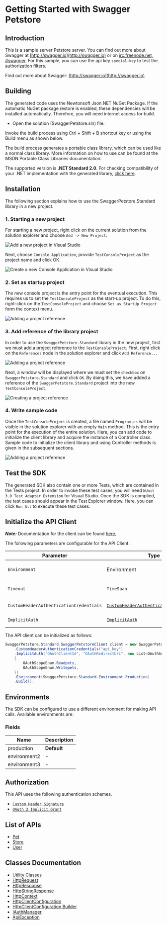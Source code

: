
# Getting Started with Swagger Petstore

## Introduction

This is a sample server Petstore server.  You can find out more about Swagger at [http://swagger.io](http://swagger.io) or on [irc.freenode.net, #swagger](http://swagger.io/irc/).  For this sample, you can use the api key `special-key` to test the authorization filters.

Find out more about Swagger: [http://swagger.io](http://swagger.io)

## Building

The generated code uses the Newtonsoft Json.NET NuGet Package. If the automatic NuGet package restore is enabled, these dependencies will be installed automatically. Therefore, you will need internet access for build.

* Open the solution (SwaggerPetstore.sln) file.

Invoke the build process using Ctrl + Shift + B shortcut key or using the Build menu as shown below.

The build process generates a portable class library, which can be used like a normal class library. More information on how to use can be found at the MSDN Portable Class Libraries documentation.

The supported version is **.NET Standard 2.0**. For checking compatibility of your .NET implementation with the generated library, [click here](https://dotnet.microsoft.com/en-us/platform/dotnet-standard#versions).

## Installation

The following section explains how to use the SwaggerPetstore.Standard library in a new project.

### 1. Starting a new project

For starting a new project, right click on the current solution from the solution explorer and choose `Add -> New Project`.

![Add a new project in Visual Studio](https://apidocs.io/illustration/cs?workspaceFolder=Swagger%20Petstore-CSharp&workspaceName=SwaggerPetstore&projectName=SwaggerPetstore.Standard&rootNamespace=SwaggerPetstore.Standard&step=addProject)

Next, choose `Console Application`, provide `TestConsoleProject` as the project name and click OK.

![Create a new Console Application in Visual Studio](https://apidocs.io/illustration/cs?workspaceFolder=Swagger%20Petstore-CSharp&workspaceName=SwaggerPetstore&projectName=SwaggerPetstore.Standard&rootNamespace=SwaggerPetstore.Standard&step=createProject)

### 2. Set as startup project

The new console project is the entry point for the eventual execution. This requires us to set the `TestConsoleProject` as the start-up project. To do this, right-click on the `TestConsoleProject` and choose `Set as StartUp Project` form the context menu.

![Adding a project reference](https://apidocs.io/illustration/cs?workspaceFolder=Swagger%20Petstore-CSharp&workspaceName=SwaggerPetstore&projectName=SwaggerPetstore.Standard&rootNamespace=SwaggerPetstore.Standard&step=setStartup)

### 3. Add reference of the library project

In order to use the `SwaggerPetstore.Standard` library in the new project, first we must add a project reference to the `TestConsoleProject`. First, right click on the `References` node in the solution explorer and click `Add Reference...`

![Adding a project reference](https://apidocs.io/illustration/cs?workspaceFolder=Swagger%20Petstore-CSharp&workspaceName=SwaggerPetstore&projectName=SwaggerPetstore.Standard&rootNamespace=SwaggerPetstore.Standard&step=addReference)

Next, a window will be displayed where we must set the `checkbox` on `SwaggerPetstore.Standard` and click `OK`. By doing this, we have added a reference of the `SwaggerPetstore.Standard` project into the new `TestConsoleProject`.

![Creating a project reference](https://apidocs.io/illustration/cs?workspaceFolder=Swagger%20Petstore-CSharp&workspaceName=SwaggerPetstore&projectName=SwaggerPetstore.Standard&rootNamespace=SwaggerPetstore.Standard&step=createReference)

### 4. Write sample code

Once the `TestConsoleProject` is created, a file named `Program.cs` will be visible in the solution explorer with an empty `Main` method. This is the entry point for the execution of the entire solution. Here, you can add code to initialize the client library and acquire the instance of a Controller class. Sample code to initialize the client library and using Controller methods is given in the subsequent sections.

![Adding a project reference](https://apidocs.io/illustration/cs?workspaceFolder=Swagger%20Petstore-CSharp&workspaceName=SwaggerPetstore&projectName=SwaggerPetstore.Standard&rootNamespace=SwaggerPetstore.Standard&step=addCode)

## Test the SDK

The generated SDK also contain one or more Tests, which are contained in the Tests project. In order to invoke these test cases, you will need `NUnit 3.0 Test Adapter Extension` for Visual Studio. Once the SDK is complied, the test cases should appear in the Test Explorer window. Here, you can click `Run All` to execute these test cases.

## Initialize the API Client

**_Note:_** Documentation for the client can be found [here.](https://www.github.com/sohaibtariq/petstore-codegenignore-dotnet-sdk/tree/1.0.1/doc/client.md)

The following parameters are configurable for the API Client:

| Parameter | Type | Description |
|  --- | --- | --- |
| `Environment` | Environment | The API environment. <br> **Default: `Environment.Production`** |
| `Timeout` | `TimeSpan` | Http client timeout.<br>*Default*: `TimeSpan.FromSeconds(100)` |
| `CustomHeaderAuthenticationCredentials` | [`CustomHeaderAuthenticationCredentials`](https://www.github.com/sohaibtariq/petstore-codegenignore-dotnet-sdk/tree/1.0.1/doc/auth/custom-header-signature.md) | The Credentials Setter for Custom Header Signature |
| `ImplicitAuth` | [`ImplicitAuth`](https://www.github.com/sohaibtariq/petstore-codegenignore-dotnet-sdk/tree/1.0.1/doc/auth/oauth-2-implicit-grant.md) | The Credentials Setter for OAuth 2 Implicit Grant |

The API client can be initialized as follows:

```csharp
SwaggerPetstore.Standard.SwaggerPetstoreClient client = new SwaggerPetstore.Standard.SwaggerPetstoreClient.Builder()
    .CustomHeaderAuthenticationCredentials("api_key")
    .ImplicitAuth("OAuthClientId", "OAuthRedirectUri", new List<OAuthScopeEnum>
    {
        OAuthScopeEnum.Readpets,
        OAuthScopeEnum.Writepets,
    })
    .Environment(SwaggerPetstore.Standard.Environment.Production)
    .Build();
```

## Environments

The SDK can be configured to use a different environment for making API calls. Available environments are:

### Fields

| Name | Description |
|  --- | --- |
| production | **Default** |
| environment2 | - |
| environment3 | - |

## Authorization

This API uses the following authentication schemes.

* [`Custom Header Signature`](https://www.github.com/sohaibtariq/petstore-codegenignore-dotnet-sdk/tree/1.0.1/doc/auth/custom-header-signature.md)
* [`OAuth 2 Implicit Grant`](https://www.github.com/sohaibtariq/petstore-codegenignore-dotnet-sdk/tree/1.0.1/doc/auth/oauth-2-implicit-grant.md)

## List of APIs

* [Pet](https://www.github.com/sohaibtariq/petstore-codegenignore-dotnet-sdk/tree/1.0.1/doc/controllers/pet.md)
* [Store](https://www.github.com/sohaibtariq/petstore-codegenignore-dotnet-sdk/tree/1.0.1/doc/controllers/store.md)
* [User](https://www.github.com/sohaibtariq/petstore-codegenignore-dotnet-sdk/tree/1.0.1/doc/controllers/user.md)

## Classes Documentation

* [Utility Classes](https://www.github.com/sohaibtariq/petstore-codegenignore-dotnet-sdk/tree/1.0.1/doc/utility-classes.md)
* [HttpRequest](https://www.github.com/sohaibtariq/petstore-codegenignore-dotnet-sdk/tree/1.0.1/doc/http-request.md)
* [HttpResponse](https://www.github.com/sohaibtariq/petstore-codegenignore-dotnet-sdk/tree/1.0.1/doc/http-response.md)
* [HttpStringResponse](https://www.github.com/sohaibtariq/petstore-codegenignore-dotnet-sdk/tree/1.0.1/doc/http-string-response.md)
* [HttpContext](https://www.github.com/sohaibtariq/petstore-codegenignore-dotnet-sdk/tree/1.0.1/doc/http-context.md)
* [HttpClientConfiguration](https://www.github.com/sohaibtariq/petstore-codegenignore-dotnet-sdk/tree/1.0.1/doc/http-client-configuration.md)
* [HttpClientConfiguration Builder](https://www.github.com/sohaibtariq/petstore-codegenignore-dotnet-sdk/tree/1.0.1/doc/http-client-configuration-builder.md)
* [IAuthManager](https://www.github.com/sohaibtariq/petstore-codegenignore-dotnet-sdk/tree/1.0.1/doc/i-auth-manager.md)
* [ApiException](https://www.github.com/sohaibtariq/petstore-codegenignore-dotnet-sdk/tree/1.0.1/doc/api-exception.md)

